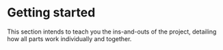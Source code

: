 # Getting started

This section intends to teach you the ins-and-outs of the project, detailing how all parts work individually and together.